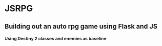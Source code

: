 # JSRPG

## Building out an auto rpg game using Flask and JS

#### Using Destiny 2 classes and enemies as baseline
